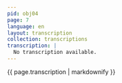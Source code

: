 ```yaml
---
pid: obj04
page: 7
language: en
layout: transcription
collection: transcriptions
transcription: |
  No transcription available.
---
```


{{ page.transcription | markdownify }}
